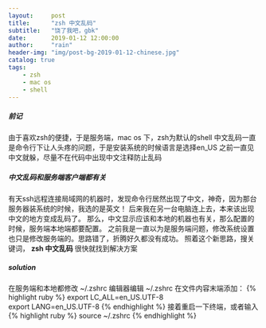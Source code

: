 ```yaml
---
layout:     post
title:      "zsh 中文乱码"
subtitle:   "饶了我吧，gbk"
date:       2019-01-12 12:00:00
author:     "rain"
header-img: "img/post-bg-2019-01-12-chinese.jpg"
catalog: true
tags:
    - zsh
    - mac os
    - shell
---
```

##### 前记
由于喜欢zsh的便捷，于是服务端，mac os 下，zsh为默认的shell
中文乱码一直是命令行下让人头疼的问题，于是安装系统的时候语言是选择en_US
之前一直见中文就躲，尽量不在代码中出现中文注释防止乱码

##### 中文乱码和服务端客户端都有关
有天ssh远程连接局域网的机器时，发现命令行居然出现了中文，神奇，因为那台服务器装系统的时候，我选的是英文！
后来我在另一台电脑连上去，本来该出现中文的地方变成乱码了。
那么，中文显示应该和本地的机器也有关，那么配置的时候，服务端本地端都要配置。
之前我是一直以为是服务端问题，修改系统设置也只是修改服务端的。思路错了，折腾好久都没有成功。
照着这个新思路，搜关键词， <b> zsh 中文乱码 </b> 很快就找到解决方案

##### solution

在服务端和本地都修改 ~/.zshrc
编辑器编辑 ~/.zshrc
在文件内容末端添加：
{% highlight ruby %}
export LC_ALL=en_US.UTF-8  
export LANG=en_US.UTF-8
{% endhighlight %}
接着重启一下终端，或者输入
{% highlight ruby %}
source ~/.zshrc
{% endhighlight %}
